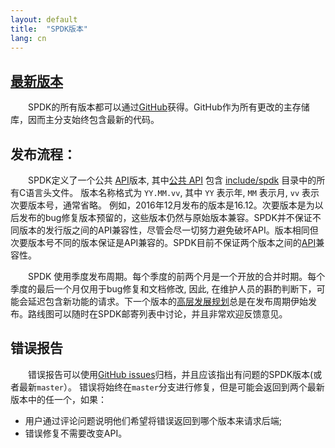 ```yaml
---
layout: default
title:  "SPDK版本"
lang: cn
---
```

<style>p{
text-indent: 2em; 
}</style>
<span class="glyphicon glyphicon-download"></span> [最新版本](https://github.com/spdk/spdk/releases)
---------

SPDK的所有版本都可以通过[GitHub](https://github.com/spdk/spdk/releases)获得。GitHub作为所有更改的主存储库，因而主分支始终包含最新的代码。

发布流程：
---------------

SPDK定义了一个公共 [API](https://en.wikipedia.org/wiki/Application_programming_interface)版本, 其中[公共 API](http://www.spdk.io/doc/files.html) 包含 [include/spdk](https://github.com/spdk/spdk/tree/master/include/spdk) 目录中的所有C语言头文件。 版本名称格式为 `YY.MM.vv`, 其中 `YY` 表示年, `MM` 表示月,  `vv` 表示次要版本号，通常省略。
例如，2016年12月发布的版本是16.12。次要版本是为以后发布的bug修复版本预留的，这些版本仍然与原始版本兼容。SPDK并不保证不同版本的发行版之间的API兼容性，尽管会尽一切努力避免破坏API。版本相同但次要版本号不同的版本保证是API兼容的。SPDK目前不保证两个版本之间的[API](https://en.wikipedia.org/wiki/Application_binary_interface)兼容性。

SPDK 使用季度发布周期。每个季度的前两个月是一个开放的合并时期。每个季度的最后一个月仅用于bug修复和文档修改, 因此, 在维护人员的斟酌判断下，可能会延迟包含新功能的请求。下一个版本的[高层发展规划](http://www.spdk.io/cn/roadmap/)总是在发布周期伊始发布。路线图可以随时在SPDK邮寄列表中讨论，并且非常欢迎反馈意见。

错误报告
-----------

错误报告可以使用[GitHub issues](https://github.com/spdk/spdk/issues)归档，并且应该指出有问题的SPDK版本(或者最新`master`）。
错误将始终在`master`分支进行修复，但是可能会返回到两个最新版本中的任一个，如果：

* 用户通过评论问题说明他们希望将错误返回到哪个版本来请求后端;
* 错误修复不需要改变API。

